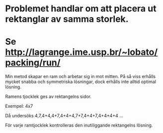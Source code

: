 # Problemet handlar om att placera ut rektanglar av samma storlek.
# Se http://lagrange.ime.usp.br/~lobato/packing/run/

Min metod skapar en ram och arbetar sig in mot mitten.
På så viss erhålls mycket snabba och symmetriska lösningar,
dock erhålls inte alltid optimal lösning.

Ramens tjocklek ges av rektangelns sidor.

Exempel: 4x7

Då undersöks 4,7,4+4,4+7,4+4+4,7+7,4+4+7,4+4+4+4 ...

För varje ramtjocklek kontrolleras den inutiliggande rektangelns lösning.

